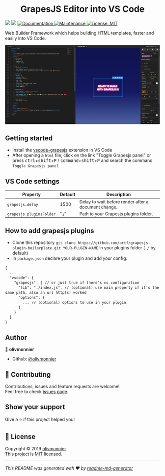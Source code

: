 <h1 align="center">GrapesJS Editor into VS Code</h1>
<p>
  <img src="https://img.shields.io/badge/version-0.1.0-blue.svg?cacheSeconds=2592000" />
  <img src="https://img.shields.io/badge/vscode-%5E1.35.0-blue.svg" />
  <a href="https://github.com/olivmonnier/vscode-grapesjs#readme">
    <img alt="Documentation" src="https://img.shields.io/badge/documentation-yes-brightgreen.svg" target="_blank" />
  </a>
  <a href="https://github.com/olivmonnier/vscode-grapesjs/graphs/commit-activity">
    <img alt="Maintenance" src="https://img.shields.io/badge/Maintained%3F-yes-green.svg" target="_blank" />
  </a>
  <a href="https://github.com/olivmonnier/vscode-grapesjs/blob/master/LICENSE">
    <img alt="License: MIT" src="https://img.shields.io/badge/License-MIT-yellow.svg" target="_blank" />
  </a>
</p>

Web Builder Framework which helps building HTML templates, faster and easily into VS Code.

<p alig="center"><img src="screen.PNG"/></p>

## Getting started

- Install the [vscode-grapesjs]() extension in VS Code
- After opening a `html` file, click on the link "Toggle Grapesjs panel" or press <kbd>ctrl</kbd>+<kbd>shift</kbd>+<kbd>P</kbd> / <kbd>command</kbd>+<kbd>shift</kbd>+<kbd>P</kbd> and search the command `Toggle Grapesjs panel`

## VS Code settings

| Property | Default | Description |
| -------- | ------- | ----------- |
| `grapesjs.delay` | 1500 | Delay to wait before render after a document change. |
| `grapesjs.pluginsFolder` | "./" | Path to your Grapesjs plugins folder. |

## How to add grapesjs plugins

- Clone this repository `git clone https://github.com/artf/grapesjs-plugin-boilerplate.git YOUR-PLUGIN-NAME` in your plugins folder (`./` by default)
- In `package.json` declare your plugin and add your config:

```json5
{
  ...
  "vscode": {
    "grapesjs": { // or just true if there's no configuration
      "lib": "./index.js", // (optional) use main property if it's the same path, also an url http(s) worked
      "options": { 
        ... // (optional) options to use in your plugin
      }
    }
  }
}
```

## Author

👤 **olivmonnier**

* Github: [@olivmonnier](https://github.com/olivmonnier)

## 🤝 Contributing

Contributions, issues and feature requests are welcome!<br />Feel free to check [issues page](https://github.com/olivmonnier/vscode-grapesjs/issues).

## Show your support

Give a ⭐️ if this project helped you!

## 📝 License

Copyright © 2019 [olivmonnier](https://github.com/olivmonnier).<br />
This project is [MIT](https://github.com/olivmonnier/vscode-grapesjs/blob/master/LICENSE) licensed.

***
_This README was generated with ❤️ by [readme-md-generator](https://github.com/kefranabg/readme-md-generator)_
